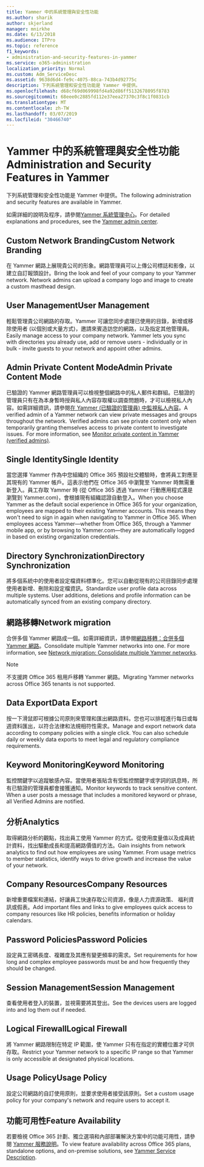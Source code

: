 ```yaml
---
title: Yammer 中的系統管理與安全性功能
ms.author: sharik
author: skjerland
manager: mnirkhe
ms.date: 6/13/2018
ms.audience: ITPro
ms.topic: reference
f1_keywords:
- administration-and-security-features-in-yammer
ms.service: o365-administration
localization_priority: Normal
ms.custom: Adm_ServiceDesc
ms.assetid: 9638d6d4-fe9c-4075-88ca-743b4d92775c
description: 下列系統管理和安全性功能是 Yammer 中提供。
ms.openlocfilehash: d68cf69d069998fd4a92d86ff5132678095f8783
ms.sourcegitcommit: 68eee0c2885fd112e37eea27370c3f8c1f0831cb
ms.translationtype: MT
ms.contentlocale: zh-TW
ms.lasthandoff: 03/07/2019
ms.locfileid: "30466740"
---
```

# <a name="administration-and-security-features-in-yammer"></a><span data-ttu-id="0a217-103">Yammer 中的系統管理與安全性功能</span><span class="sxs-lookup"><span data-stu-id="0a217-103">Administration and Security Features in Yammer</span></span>

<span data-ttu-id="0a217-104">下列系統管理和安全性功能是 Yammer 中提供。</span><span class="sxs-lookup"><span data-stu-id="0a217-104">The following administration and security features are available in Yammer.</span></span>
  
<span data-ttu-id="0a217-105">如需詳細的說明及程序，請參閱[Yammer 系統管理中心](https://go.microsoft.com/fwlink/?LinkId=869688)。</span><span class="sxs-lookup"><span data-stu-id="0a217-105">For detailed explanations and procedures, see the [Yammer admin center](https://go.microsoft.com/fwlink/?LinkId=869688).</span></span>
  
## <a name="custom-network-branding"></a><span data-ttu-id="0a217-106">Custom Network Branding</span><span class="sxs-lookup"><span data-stu-id="0a217-106">Custom Network Branding</span></span>
<span data-ttu-id="0a217-107"><a name="bkmk_CustomNetworkBranding"> </a></span><span class="sxs-lookup"><span data-stu-id="0a217-107"></span></span>

<span data-ttu-id="0a217-p101">在 Yammer 網路上展現貴公司的形象。網路管理員可以上傳公司標誌和影像，以建立自訂報頭設計。</span><span class="sxs-lookup"><span data-stu-id="0a217-p101">Bring the look and feel of your company to your Yammer network. Network admins can upload a company logo and image to create a custom masthead design.</span></span>
  
## <a name="user-management"></a><span data-ttu-id="0a217-110">User Management</span><span class="sxs-lookup"><span data-stu-id="0a217-110">User Management</span></span>
<span data-ttu-id="0a217-111"><a name="bkmk_UserManagement"> </a></span><span class="sxs-lookup"><span data-stu-id="0a217-111"></span></span>

<span data-ttu-id="0a217-p102">輕鬆管理貴公司網路的存取。Yammer 可讓您同步處理已使用的目錄，新增或移除使用者 (以個別或大量方式)，邀請來賓造訪您的網路，以及指定其他管理員。</span><span class="sxs-lookup"><span data-stu-id="0a217-p102">Easily manage access to your company network. Yammer lets you sync with directories you already use, add or remove users - individually or in bulk - invite guests to your network and appoint other admins.</span></span>
  
## <a name="admin-private-content-mode"></a><span data-ttu-id="0a217-114">Admin Private Content Mode</span><span class="sxs-lookup"><span data-stu-id="0a217-114">Admin Private Content Mode</span></span>
<span data-ttu-id="0a217-115"><a name="bkmk_AdminPrivate"> </a></span><span class="sxs-lookup"><span data-stu-id="0a217-115"></span></span>

<span data-ttu-id="0a217-p103">已驗證的 Yammer 網路管理員可以檢視整個網路中的私人郵件和群組。已驗證的管理員只有在為本身暫時授與私人內容存取權以調查問題時，才可以檢視私人內容。如需詳細資訊，請參閱[在 Yammer (已驗證的管理員) 中監視私人內容](https://go.microsoft.com/fwlink/?LinkId=627479)。</span><span class="sxs-lookup"><span data-stu-id="0a217-p103">A verified admin of a Yammer network can view private messages and groups throughout the network.  Verified admins can see private content only when temporarily granting themselves access to private content to investigate issues.  For more information, see [Monitor private content in Yammer (verified admins)](https://go.microsoft.com/fwlink/?LinkId=627479).</span></span>
  
## <a name="single-identity"></a><span data-ttu-id="0a217-119">Single Identity</span><span class="sxs-lookup"><span data-stu-id="0a217-119">Single Identity</span></span>
<span data-ttu-id="0a217-120"><a name="bkmk_o365_user_mapping"> </a></span><span class="sxs-lookup"><span data-stu-id="0a217-120"></span></span>

<span data-ttu-id="0a217-p104">當您選擇 Yammer 作為中您組織的 Office 365 預設社交體驗時，會將員工對應至其現有的 Yammer 帳戶。這表示他們在 Office 365 中瀏覽至 Yammer 時無需重新登入。員工存取 Yammer 時 (從 Office 365 透過 Yammer 行動應用程式還是瀏覽到 Yammer.com)，會根據現有組織認證自動登入。</span><span class="sxs-lookup"><span data-stu-id="0a217-p104">When you choose Yammer as the default social experience in Office 365 for your organization, employees are mapped to their existing Yammer accounts. This means they won't need to sign in again when navigating to Yammer in Office 365. When employees access Yammer—whether from Office 365, through a Yammer mobile app, or by browsing to Yammer.com—they are automatically logged in based on existing organization credentials.</span></span>
  
## <a name="directory-synchronization"></a><span data-ttu-id="0a217-124">Directory Synchronization</span><span class="sxs-lookup"><span data-stu-id="0a217-124">Directory Synchronization</span></span>
<span data-ttu-id="0a217-125"><a name="bkmk_DirectorySynchronization"> </a></span><span class="sxs-lookup"><span data-stu-id="0a217-125"></span></span>

<span data-ttu-id="0a217-p105">將多個系統中的使用者設定檔資料標準化。您可以自動從現有的公司目錄同步處理使用者新增、刪除和設定檔資訊。</span><span class="sxs-lookup"><span data-stu-id="0a217-p105">Standardize user profile data across multiple systems. User additions, deletions and profile information can be automatically synced from an existing company directory.</span></span>
  
## <a name="network-migration"></a><span data-ttu-id="0a217-128">網路移轉</span><span class="sxs-lookup"><span data-stu-id="0a217-128">Network migration</span></span>
<span data-ttu-id="0a217-129"><a name="bkmk_NetworkMigration"> </a></span><span class="sxs-lookup"><span data-stu-id="0a217-129"></span></span>

<span data-ttu-id="0a217-p106">合併多個 Yammer 網路成一個。如需詳細資訊，請參閱[網路移轉：合併多個 Yammer 網路](https://go.microsoft.com/fwlink/?LinkID=617488)。</span><span class="sxs-lookup"><span data-stu-id="0a217-p106">Consolidate multiple Yammer networks into one. For more information, see [Network migration: Consolidate multiple Yammer networks](https://go.microsoft.com/fwlink/?LinkID=617488).</span></span>
  
> [!NOTE]
> <span data-ttu-id="0a217-132">不支援跨 Office 365 租用戶移轉 Yammer 網路。</span><span class="sxs-lookup"><span data-stu-id="0a217-132">Migrating Yammer networks across Office 365 tenants is not supported.</span></span> 
  
## <a name="data-export"></a><span data-ttu-id="0a217-133">Data Export</span><span class="sxs-lookup"><span data-stu-id="0a217-133">Data Export</span></span>
<span data-ttu-id="0a217-134"><a name="bkmk_DataExport"> </a></span><span class="sxs-lookup"><span data-stu-id="0a217-134"></span></span>

<span data-ttu-id="0a217-p107">按一下滑鼠即可根據公司原則來管理和匯出網路資料。您也可以排程進行每日或每週資料匯出，以符合法律和法規相符性需求。</span><span class="sxs-lookup"><span data-stu-id="0a217-p107">Manage and export network data according to company policies with a single click. You can also schedule daily or weekly data exports to meet legal and regulatory compliance requirements.</span></span>
  
## <a name="keyword-monitoring"></a><span data-ttu-id="0a217-137">Keyword Monitoring</span><span class="sxs-lookup"><span data-stu-id="0a217-137">Keyword Monitoring</span></span>
<span data-ttu-id="0a217-138"><a name="bkmk_KeywordMonitoring"> </a></span><span class="sxs-lookup"><span data-stu-id="0a217-138"></span></span>

<span data-ttu-id="0a217-p108">監控關鍵字以追蹤敏感內容。當使用者張貼含有受監控關鍵字或字詞的訊息時，所有已驗證的管理員都會接獲通知。</span><span class="sxs-lookup"><span data-stu-id="0a217-p108">Monitor keywords to track sensitive content. When a user posts a message that includes a monitored keyword or phrase, all Verified Admins are notified.</span></span>
  
## <a name="analytics"></a><span data-ttu-id="0a217-141">分析</span><span class="sxs-lookup"><span data-stu-id="0a217-141">Analytics</span></span>
<span data-ttu-id="0a217-142"><a name="bkmk_Analytics"> </a></span><span class="sxs-lookup"><span data-stu-id="0a217-142"></span></span>

<span data-ttu-id="0a217-p109">取得網路分析的觀點，找出員工使用 Yammer 的方式。從使用度量值以及成員統計資料，找出驅動成長和提高網路價值的方法。</span><span class="sxs-lookup"><span data-stu-id="0a217-p109">Gain insights from network analytics to find out how employees are using Yammer. From usage metrics to member statistics, identify ways to drive growth and increase the value of your network.</span></span>
  
## <a name="company-resources"></a><span data-ttu-id="0a217-145">Company Resources</span><span class="sxs-lookup"><span data-stu-id="0a217-145">Company Resources</span></span>
<span data-ttu-id="0a217-146"><a name="bkmk_CompanyResources"> </a></span><span class="sxs-lookup"><span data-stu-id="0a217-146"></span></span>

<span data-ttu-id="0a217-147">新增重要檔案和連結，好讓員工快速存取公司資源，像是人力資源政策、 福利資訊或假表。</span><span class="sxs-lookup"><span data-stu-id="0a217-147">Add important files and links to give employees quick access to company resources like HR policies, benefits information or holiday calendars.</span></span>
  
## <a name="password-policies"></a><span data-ttu-id="0a217-148">Password Policies</span><span class="sxs-lookup"><span data-stu-id="0a217-148">Password Policies</span></span>
<span data-ttu-id="0a217-149"><a name="bkmk_PasswordPolicies"> </a></span><span class="sxs-lookup"><span data-stu-id="0a217-149"></span></span>

<span data-ttu-id="0a217-150">設定員工密碼長度、複雜度及其應有變更頻率的需求。</span><span class="sxs-lookup"><span data-stu-id="0a217-150">Set requirements for how long and complex employee passwords must be and how frequently they should be changed.</span></span>
  
## <a name="session-management"></a><span data-ttu-id="0a217-151">Session Management</span><span class="sxs-lookup"><span data-stu-id="0a217-151">Session Management</span></span>
<span data-ttu-id="0a217-152"><a name="bkmk_SessionManagement"> </a></span><span class="sxs-lookup"><span data-stu-id="0a217-152"></span></span>

<span data-ttu-id="0a217-153">查看使用者登入的裝置，並視需要將其登出。</span><span class="sxs-lookup"><span data-stu-id="0a217-153">See the devices users are logged into and log them out if needed.</span></span>
  
## <a name="logical-firewall"></a><span data-ttu-id="0a217-154">Logical Firewall</span><span class="sxs-lookup"><span data-stu-id="0a217-154">Logical Firewall</span></span>
<span data-ttu-id="0a217-155"><a name="bkmk_LogicalFirewall"> </a></span><span class="sxs-lookup"><span data-stu-id="0a217-155"></span></span>

<span data-ttu-id="0a217-156">將 Yammer 網路限制在特定 IP 範圍，使 Yammer 只有在指定的實體位置才可供存取。</span><span class="sxs-lookup"><span data-stu-id="0a217-156">Restrict your Yammer network to a specific IP range so that Yammer is only accessible at designated physical locations.</span></span>
  
## <a name="usage-policy"></a><span data-ttu-id="0a217-157">Usage Policy</span><span class="sxs-lookup"><span data-stu-id="0a217-157">Usage Policy</span></span>
<span data-ttu-id="0a217-158"><a name="bkmk_UsagePolicy"> </a></span><span class="sxs-lookup"><span data-stu-id="0a217-158"></span></span>

<span data-ttu-id="0a217-159">設定公司網路的自訂使用原則，並要求使用者接受該原則。</span><span class="sxs-lookup"><span data-stu-id="0a217-159">Set a custom usage policy for your company's network and require users to accept it.</span></span>
  
## <a name="feature-availability"></a><span data-ttu-id="0a217-160">功能可用性</span><span class="sxs-lookup"><span data-stu-id="0a217-160">Feature Availability</span></span>
<span data-ttu-id="0a217-161"><a name="bkmk_UsagePolicy"> </a></span><span class="sxs-lookup"><span data-stu-id="0a217-161"></span></span>

<span data-ttu-id="0a217-162">若要檢視 Office 365 計劃、獨立選項和內部部署解決方案中的功能可用性，請參閱 [Yammer 服務說明](yammer-service-description.md)。</span><span class="sxs-lookup"><span data-stu-id="0a217-162">To view feature availability across Office 365 plans, standalone options, and on-premise solutions, see [Yammer Service Description](yammer-service-description.md).</span></span>
  

